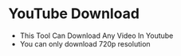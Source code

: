 # YouTube Download
* This Tool Can Download Any Video In Youtube
* You can only download 720p resolution

